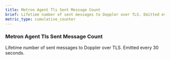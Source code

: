 ```yaml
---
title: Metron Agent Tls Sent Message Count
brief: Lifetime number of sent messages to Doppler over TLS. Emitted every 30 seconds.
metric_type: cumulative_counter
---
```


### Metron Agent Tls Sent Message Count

Lifetime number of sent messages to Doppler over TLS. Emitted every 30 seconds.